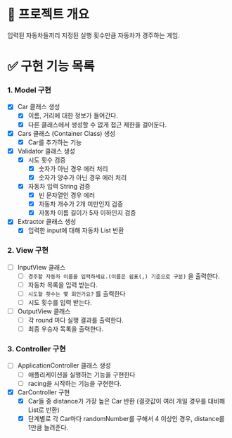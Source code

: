 # 📍 프로젝트 개요

입력된 자동차들끼리 지정된 실행 횟수만큼 자동차가 경주하는 게임.

# ✅ 구현 기능 목록

### 1. Model 구현

- [x]  Car 클래스 생성
   - [x]  이름, 거리에 대한 정보가 들어간다.
   - [x]  다른 클래스에서 생성할 수 없게 접근 제한을 걸어둔다.
- [x]  Cars 클래스 (Container Class) 생성
   - [x]  Car를 추가하는 기능
- [x]  Validator 클래스 생성
   - [x]  시도 횟수 검증
      - [x]  숫자가 아닌 경우 에러 처리
      - [x]  숫자가 양수가 아닌 경우 에러 처리
   - [x]  자동차 입력 String 검증
      - [x]  빈 문자열인 경우 에러
      - [x]  자동차 개수가 2개 미만인지 검증
      - [x]  자동차 이름 길이가 5자 이하인지 검증
- [x]  Extractor 클래스 생성
   - [x]  입력한 input에 대해 자동차 List 반환

### 2. View 구현

- [ ]  InputView 클래스
   - [ ]  `경주할 자동차 이름을 입력하세요.(이름은 쉼표(,) 기준으로 구분)` 을 출력한다.
   - [ ]  자동차 목록을 입력 받는다.
   - [ ]  `시도할 횟수는 몇 회인가요?` 를 출력한다
   - [ ]  시도 횟수를 입력 받는다.
- [ ]  OutputView 클래스
   - [ ]  각 round 마다 실행 결과를 출력한다.
   - [ ]  최종 우승자 목록을 출력한다.

### 3. Controller 구현

- [ ]  ApplicationController 클래스 생성
   - [ ]  애플리케이션을 실행하는 기능을 구현한다
   - [ ]  racing을 시작하는 기능을 구현한다.
- [x]  CarController 구현
   - [x]  Car들 중 distance가 가장 높은 Car 반환 (결괏값이 여러 개일 경우를 대비해 List로 반환)
   - [x]  단계별로 각 Car마다 randomNumber를 구해서 4 이상인 경우, distance를 1만큼 늘려준다.